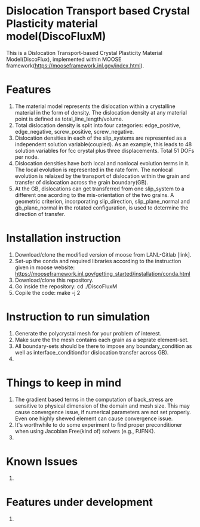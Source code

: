 Dislocation Transport based Crystal Plasticity material model(DiscoFluxM)
=====
This is a Dislocation Transport-based Crystal Plasticity Material Model(DiscoFlux), implemented within MOOSE framework(https://mooseframework.inl.gov/index.html).

# Features
1. The material model represents the dislocation within a crystalline material in the form of density. The dislocation density at any material point is defined as total_line_length/volume.
2. Total dislocation density is split into four categories: edge_positive, edge_negative, screw_positive, screw_negative.
3. Dislocation densities in each of the slip_systems are represented as a independent solution variable(coupled). As an example, this leads to 48 solution variables for fcc crystal plus three displacements. Total 51 DOFs per node.
4. Dislocation densities have both local and nonlocal evolution terms in it. The local evolution is represented in the rate form. The nonlocal evolution is relaized by the transport of dislocation within the grain and transfer of dislocation across the grain boundary(GB).
5. At the GB, dislocations can get transferred from one slip_system to a different one acording to the mis-orientation of the two grains. A geometric criterion, incorporating slip_direction, slip_plane_normal and gb_plane_normal in the rotated configuration, is used to determine the direction of transfer.



# Installation instruction
1. Download/clone the modified version of moose from LANL-Gitlab [link].
2. Set-up the conda and required libraries according to the instruction given in moose website: https://mooseframework.inl.gov/getting_started/installation/conda.html
3. Download/clone this repository. 
4. Go inside the repository: cd ./DiscoFluxM
5. Copile the code: make -j 2


# Instruction to run simulation
1. Generate the polycrystal mesh for your problem of interest.
2. Make sure the the mesh contains each grain as a seprate element-set. 
3. All boundary-sets should be there to impose any boundary_condition as well as interface_condition(for dislocation transfer across GB).
4. 

# Things to keep in mind
1. The gradient based terms in the computation of back_stress are sensitive to physical dimension of the domain and mesh size. This may cause convergence issue, if numerical parameters are not set properly. Even one highly shewed element can cause convergence issue. 
2. It's worthwhile to do some experiment to find proper preconditioner when using Jacobian Free(kind of) solvers (e.g., PJFNK).
3. 

# Known Issues
1.

# Features under development
1. 



